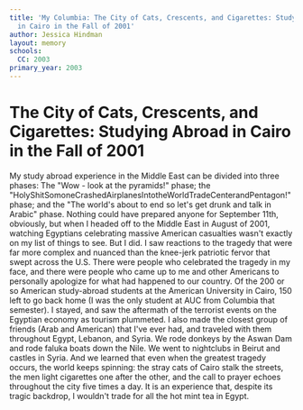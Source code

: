 ```yaml
---
title: 'My Columbia: The City of Cats, Crescents, and Cigarettes: Studying Abroad
  in Cairo in the Fall of 2001'
author: Jessica Hindman
layout: memory
schools:
  CC: 2003
primary_year: 2003
---
```

# The City of Cats, Crescents, and Cigarettes: Studying Abroad in Cairo in the Fall of 2001

My study abroad experience in the Middle East can be divided into three phases: The "Wow - look at the pyramids!" phase; the "HolyShitSomoneCrashedAirplanesIntotheWorldTradeCenterandPentagon!" phase; and the "The world's about to end so let's get drunk and talk in Arabic" phase.  Nothing could have prepared anyone for September 11th, obviously, but when I headed off to the Middle East in August of 2001, watching Egyptians celebrating massive American casualties wasn't exactly on my list of things to see.  But I did.  I saw reactions to the tragedy that were far more complex and nuanced than the knee-jerk patriotic fervor that swept across the U.S.  There were people who celebrated the tragedy in my face, and there were people who came up to me and other Americans to personally apologize for what had happened to our country.  Of the 200 or so American study-abroad students at the American University in Cairo, 150 left to go back home (I was the only student at AUC from Columbia that semester).  I stayed, and saw the aftermath of the terrorist events on the Egyptian economy as tourism plummeted.  I also made the closest group of friends (Arab and American) that I've ever had, and traveled with them throughout Egypt, Lebanon, and Syria.  We rode donkeys by the Aswan Dam and rode faluka boats down the Nile.  We went to nightclubs in Beirut and castles in Syria.  And we learned that even when the greatest tragedy occurs, the world keeps spinning: the stray cats of Cairo stalk the streets, the men light cigarettes one after the other, and the call to prayer echoes throughout the city five times a day.  It is an experience that, despite its tragic backdrop, I wouldn't trade for all the hot mint tea in Egypt.
